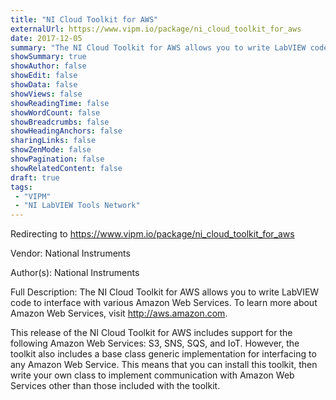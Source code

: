 ```yaml
---
title: "NI Cloud Toolkit for AWS"
externalUrl: https://www.vipm.io/package/ni_cloud_toolkit_for_aws
date: 2017-12-05
summary: "The NI Cloud Toolkit for AWS allows you to write LabVIEW code to interface with various Amazon Web Services."
showSummary: true
showAuthor: false
showEdit: false
showData: false
showViews: false
showReadingTime: false
showWordCount: false
showBreadcrumbs: false
showHeadingAnchors: false
sharingLinks: false
showZenMode: false
showPagination: false
showRelatedContent: false
draft: true
tags:
 - "VIPM"
 - "NI LabVIEW Tools Network"
---
```


Redirecting to https://www.vipm.io/package/ni_cloud_toolkit_for_aws

Vendor: National Instruments

Author(s): National Instruments
 
Full Description:
The NI Cloud Toolkit for AWS allows you to write LabVIEW code to interface with various Amazon Web Services. To learn more about Amazon Web Services, visit http://aws.amazon.com.

This release of the NI Cloud Toolkit for AWS includes support for the following Amazon Web Services: S3, SNS, SQS, and IoT. However, the toolkit also includes a base class generic implementation for interfacing to any Amazon Web Service. This means that you can install this toolkit, then write your own class to implement communication with Amazon Web Services other than those included with the toolkit.